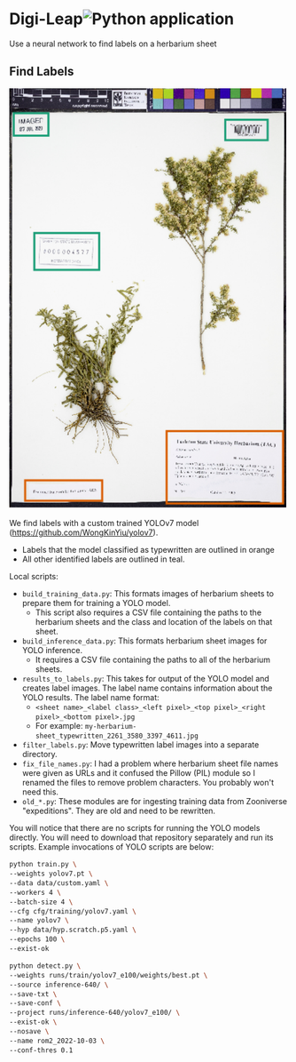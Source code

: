 # Digi-Leap![Python application](https://github.com/rafelafrance/digi_leap/workflows/CI/badge.svg)

Use a neural network to find labels on a herbarium sheet

## Find Labels

[<img src="assets/show_labels.png" width="500" />](assets/show_labels.png)

We find labels with a custom trained YOLOv7 model (https://github.com/WongKinYiu/yolov7).

- Labels that the model classified as typewritten are outlined in orange
- All other identified labels are outlined in teal.

Local scripts:
- `build_training_data.py`: This formats images of herbarium sheets to prepare them for training a YOLO model.
  - This script also requires a CSV file containing the paths to the herbarium sheets and the class and location of the labels on that sheet.
- `build_inference_data.py`: This formats herbarium sheet images for YOLO inference.
  - It requires a CSV file containing the paths to all of the herbarium sheets.
- `results_to_labels.py`: This takes for output of the YOLO model and creates label images. The label name contains information about the YOLO results. The label name format:
  - `<sheet name>_<label class>_<left pixel>_<top pixel>_<right pixel>_<bottom pixel>.jpg`
  - For example: `my-herbarium-sheet_typewritten_2261_3580_3397_4611.jpg`
- `filter_labels.py`: Move typewritten label images into a separate directory.
- `fix_file_names.py`: I had a problem where herbarium sheet file names were given as URLs and it confused the Pillow (PIL) module so I renamed the files to remove problem characters. You probably won't need this.
- `old_*.py`: These modules are for ingesting training data from Zooniverse "expeditions". They are old and need to be rewritten.

You will notice that there are no scripts for running the YOLO models directly. You will need to download that repository separately and run its scripts. Example invocations of YOLO scripts are below:

```bash
python train.py \
--weights yolov7.pt \
--data data/custom.yaml \
--workers 4 \
--batch-size 4 \
--cfg cfg/training/yolov7.yaml \
--name yolov7 \
--hyp data/hyp.scratch.p5.yaml \
--epochs 100 \
--exist-ok
```

```bash
python detect.py \
--weights runs/train/yolov7_e100/weights/best.pt \
--source inference-640/ \
--save-txt \
--save-conf \
--project runs/inference-640/yolov7_e100/ \
--exist-ok \
--nosave \
--name rom2_2022-10-03 \
--conf-thres 0.1
```
